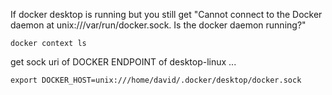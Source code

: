 If docker desktop is running but you still get "Cannot connect to the Docker daemon at unix:///var/run/docker.sock. Is the docker daemon running?"

```
docker context ls

```

get sock uri of DOCKER ENDPOINT of desktop-linux  ...

`export DOCKER_HOST=unix:///home/david/.docker/desktop/docker.sock`